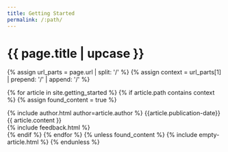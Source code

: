 ```yaml
---
title: Getting Started
permalink: /:path/
---
```


<h1 class="primary">{{ page.title | upcase }}</h1> 

{% assign url_parts = page.url | split: '/' %}
{% assign context = url_parts[1] | prepend: '/' | append: '/' %}

{% for article in site.getting_started %}
{% if article.path contains context %}
{% assign found_content = true %}
<article>
  <div class="article-meta">
    {% include author.html author=article.author %}
    <span class="date">{{article.publication-date}}</span>
  </div>
  <div class="article-content">
  {{ article.content }}
  </div>
{% include feedback.html %}  
</article>
{% endif %}
{% endfor %}
{% unless found_content %}
{% include empty-article.html %}
{% endunless %}
